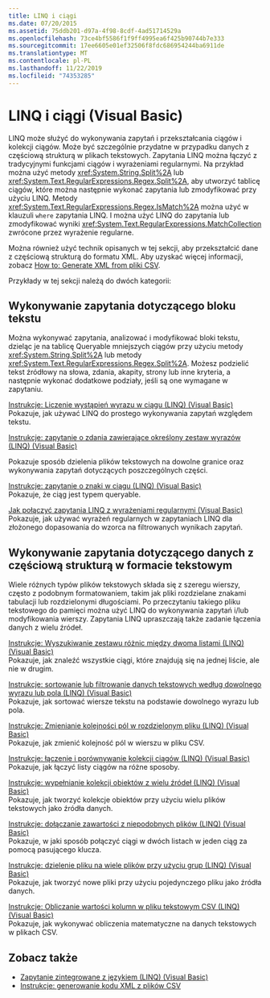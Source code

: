 ```yaml
---
title: LINQ i ciągi
ms.date: 07/20/2015
ms.assetid: 75ddb201-d97a-4f98-8cdf-4ad51714529a
ms.openlocfilehash: 73ce4bf5586f1f9ff4995ea6f425b90744b7e333
ms.sourcegitcommit: 17ee6605e01ef32506f8fdc686954244ba6911de
ms.translationtype: MT
ms.contentlocale: pl-PL
ms.lasthandoff: 11/22/2019
ms.locfileid: "74353285"
---
```

# <a name="linq-and-strings-visual-basic"></a>LINQ i ciągi (Visual Basic)
LINQ może służyć do wykonywania zapytań i przekształcania ciągów i kolekcji ciągów. Może być szczególnie przydatne w przypadku danych z częściową strukturą w plikach tekstowych. Zapytania LINQ można łączyć z tradycyjnymi funkcjami ciągów i wyrażeniami regularnymi. Na przykład można użyć metody <xref:System.String.Split%2A> lub <xref:System.Text.RegularExpressions.Regex.Split%2A>, aby utworzyć tablicę ciągów, które można następnie wykonać zapytania lub zmodyfikować przy użyciu LINQ. Metody <xref:System.Text.RegularExpressions.Regex.IsMatch%2A> można użyć w klauzuli `where` zapytania LINQ. I można użyć LINQ do zapytania lub zmodyfikować wyniki <xref:System.Text.RegularExpressions.MatchCollection> zwrócone przez wyrażenie regularne.  
  
 Można również użyć technik opisanych w tej sekcji, aby przekształcić dane z częściową strukturą do formatu XML. Aby uzyskać więcej informacji, zobacz [How to: Generate XML from pliki CSV](how-to-generate-xml-from-csv-files.md).  
  
 Przykłady w tej sekcji należą do dwóch kategorii:  
  
## <a name="querying-a-block-of-text"></a>Wykonywanie zapytania dotyczącego bloku tekstu  
 Można wykonywać zapytania, analizować i modyfikować bloki tekstu, dzieląc je na tablicę Queryable mniejszych ciągów przy użyciu metody <xref:System.String.Split%2A> lub metody <xref:System.Text.RegularExpressions.Regex.Split%2A>. Możesz podzielić tekst źródłowy na słowa, zdania, akapity, strony lub inne kryteria, a następnie wykonać dodatkowe podziały, jeśli są one wymagane w zapytaniu.  
  
 [Instrukcje: Liczenie wystąpień wyrazu w ciągu (LINQ) (Visual Basic)](how-to-count-occurrences-of-a-word-in-a-string-linq.md)  
 Pokazuje, jak używać LINQ do prostego wykonywania zapytań względem tekstu.  
  
 [Instrukcje: zapytanie o zdania zawierające określony zestaw wyrazów (LINQ) (Visual Basic)](how-to-query-for-sentences-that-contain-a-specified-set-of-words.md)

 Pokazuje sposób dzielenia plików tekstowych na dowolne granice oraz wykonywania zapytań dotyczących poszczególnych części.  
  
 [Instrukcje: zapytanie o znaki w ciągu (LINQ) (Visual Basic)](how-to-query-for-characters-in-a-string-linq.md)  
 Pokazuje, że ciąg jest typem queryable.  
  
 [Jak połączyć zapytania LINQ z wyrażeniami regularnymi (Visual Basic)](how-to-combine-linq-queries-with-regular-expressions.md)  
 Pokazuje, jak używać wyrażeń regularnych w zapytaniach LINQ dla złożonego dopasowania do wzorca na filtrowanych wynikach zapytań.  
  
## <a name="querying-semi-structured-data-in-text-format"></a>Wykonywanie zapytania dotyczącego danych z częściową strukturą w formacie tekstowym  
 Wiele różnych typów plików tekstowych składa się z szeregu wierszy, często z podobnym formatowaniem, takim jak pliki rozdzielane znakami tabulacji lub rozdzielonymi długościami. Po przeczytaniu takiego pliku tekstowego do pamięci można użyć LINQ do wykonywania zapytań i/lub modyfikowania wierszy. Zapytania LINQ upraszczają także zadanie łączenia danych z wielu źródeł.  
  
 [Instrukcje: Wyszukiwanie zestawu różnic między dwoma listami (LINQ) (Visual Basic)](how-to-find-the-set-difference-between-two-lists-linq.md)  
 Pokazuje, jak znaleźć wszystkie ciągi, które znajdują się na jednej liście, ale nie w drugim.  
  
 [Instrukcje: sortowanie lub filtrowanie danych tekstowych według dowolnego wyrazu lub pola (LINQ) (Visual Basic)](how-to-sort-or-filter-text-data-by-any-word-or-field-linq.md)  
 Pokazuje, jak sortować wiersze tekstu na podstawie dowolnego wyrazu lub pola.  
  
 [Instrukcje: Zmienianie kolejności pól w rozdzielonym pliku (LINQ) (Visual Basic)](how-to-reorder-the-fields-of-a-delimited-file.md)  
 Pokazuje, jak zmienić kolejność pól w wierszu w pliku CSV.  
  
 [Instrukcje: łączenie i porównywanie kolekcji ciągów (LINQ) (Visual Basic)](how-to-combine-and-compare-string-collections-linq.md)  
 Pokazuje, jak łączyć listy ciągów na różne sposoby.  
  
 [Instrukcje: wypełnianie kolekcji obiektów z wielu źródeł (LINQ) (Visual Basic)](how-to-populate-object-collections-from-multiple-sources-linq.md)  
 Pokazuje, jak tworzyć kolekcje obiektów przy użyciu wielu plików tekstowych jako źródła danych.  
  
 [Instrukcje: dołączanie zawartości z niepodobnych plików (LINQ) (Visual Basic)](how-to-join-content-from-dissimilar-files-linq.md)  
 Pokazuje, w jaki sposób połączyć ciągi w dwóch listach w jeden ciąg za pomocą pasującego klucza.  
  
 [Instrukcje: dzielenie pliku na wiele plików przy użyciu grup (LINQ) (Visual Basic)](how-to-split-a-file-into-many-files-by-using-groups-linq.md)  
 Pokazuje, jak tworzyć nowe pliki przy użyciu pojedynczego pliku jako źródła danych.  
  
 [Instrukcje: Obliczanie wartości kolumn w pliku tekstowym CSV (LINQ) (Visual Basic)](how-to-compute-column-values-in-a-csv-text-file-linq.md)  
 Pokazuje, jak wykonywać obliczenia matematyczne na danych tekstowych w plikach CSV.  
  
## <a name="see-also"></a>Zobacz także

- [Zapytanie zintegrowane z językiem (LINQ) (Visual Basic)](index.md)
- [Instrukcje: generowanie kodu XML z plików CSV](how-to-generate-xml-from-csv-files.md)
